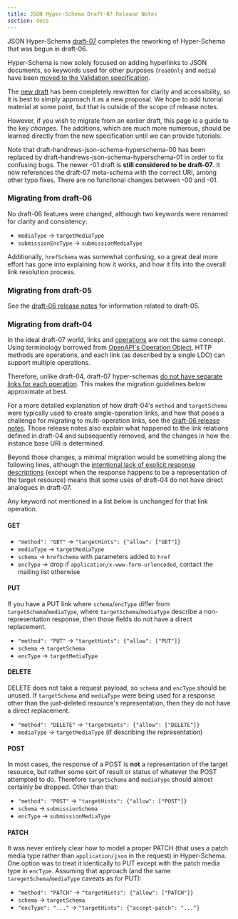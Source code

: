 ```yaml
---
title: JSON Hyper-Schema Draft-07 Release Notes
section: docs
---
```


JSON Hyper-Schema [draft-07](json-schema-hypermedia.html) completes the
reworking of Hyper-Schema that was begun in draft-06.

Hyper-Schema is now solely focused on adding hyperlinks to JSON documents,
so keywords used for other purposes (`readOnly` and `media`) have been
[moved to the Validation specification](json-schema-release-notes.html).

The [new draft](json-schema-hypermedia.html) has been completely rewritten
for clarity and accessibility, so it is best to simply approach it as a new
proposal.  We hope to add tutorial material at some point, but that is
outside of the scope of release notes.

However, if you wish to migrate from an earlier draft, this page is a guide
to the key _changes_.  The additions, which are much more numerous,
should be learned directly from the new specification until we can provide
tutorials.

Note that draft-handrews-json-schema-hyperschema-00 has been replaced
by draft-handrews-json-schema-hyperschema-01 in order to fix confusing
bugs.  The newer -01 draft is **still considered to be draft-07**.
It now references the draft-07 meta-schema with the correct URI, among
other typo fixes.  There are no funcitonal changes between -00 and -01.

### Migrating from draft-06

No draft-06 features were changed, although two keywords were renamed
for clarity and consistency:

* `mediaType` -> `targetMediaType`
* `submissionEncType` -> `submissionMediaType`

Additionally, `hrefSchema` was somewhat confusing, so a great deal
more effort has gone into explaining how it works, and how it fits
into the overall link resolution process.

### Migrating from draft-05

See the [draft-06 release notes](../draft-06/json-hyper-schema-migration-faq.html)
for information related to draft-05.

### Migrating from draft-04

In the ideal draft-07 world, links and
[operations](https://json-schema.org/draft-07/json-schema-hypermedia.html#rfc.section.3.1)
are not the same concept.  Using terminology borrowed from
[OpenAPI's Operation Object](https://github.com/OAI/OpenAPI-Specification/blob/master/versions/3.0.0.md#operationObject), HTTP methods are operations, and each
link (as described by a single LDO) can support multiple operations.

Therefore, unlike draft-04, draft-07 hyper-schemas
[do not have separate links for each operation](json-schema-hypermedia.html#rfc.section.8.1).  This makes the migration guidelines below approximate at best.

For a more detailed explanation of how draft-04's `method` and `targetSchema`
were typically used to create single-operation links, and how that poses
a challenge for migrating to multi-operation links, see the
[draft-06 release notes](../draft-06/json-hyper-schema-migration-faq.html).
Those release notes also explain what happened to the link relations defined
in draft-04 and subsequently removed, and the changes in how the instance
base URI is determined.

Beyond those changes, a minimal migration would be something along the
following lines, although the
[intentional lack of explicit response descriptions](json-schema-hypermedia.html#rfc.appendix.A.2)
(except when the response happens to be a representation of the target resource)
means that some uses of draft-04 do not have direct analogues in draft-07.

Any keyword not mentioned in a list below is unchanged for that link operation.

#### GET

* `"method": "GET"` -> `"targetHints": {"allow": ["GET"]}`
* `mediaType` -> `targetMediaType`
* `schema` -> `hrefSchema` with parameters added to `href`
* `encType` -> drop if `application/x-www-form-urlencoded`, contact the mailing list otherwise

#### PUT

If you have a PUT link where `schema`/`encType` differ from
`targetSchema`/`mediaType`, where `targetSchema`/`mediaType`
describe a non-representation response, then those fields do
not have a direct replacement.

* `"method": "PUT"` -> `"targetHints": {"allow": ["PUT"]}`
* `schema` -> `targetSchema`
* `encType` -> `targetMediaType`

#### DELETE

DELETE does not take a request payload, so `schema` and `encType`
should be unused.  If `targetSchema` and `mediaType` were being
used for a response other than the just-deleted resource's representation,
then they do not have a direct replacement.

* `"method": "DELETE"` -> `"targetHints": {"allow": ["DELETE"]}`
* `mediaType` -> `targetMediaType` (if describing the representation)

#### POST

In most cases, the response of a POST is **not** a representation of the
target resource, but rather some sort of result or status of whatever
the POST attempted to do.  Therefore `targetSchema` and `mediaType`
should almost certainly be dropped.  Other than that:

* `"method": "POST"` -> `"targetHints": {"allow": ["POST"]}`
* `schema` -> `submissionSchema`
* `encType` -> `submissionMediaType`

#### PATCH

It was never entirely clear how to model a proper PATCH (that uses
a patch media type rather than `application/json` in the request) in Hyper-Schema.
One option was to treat it identically to PUT except with the patch media type
in `encType`.  Assuming that approach (and the same `taregetSchema`/`mediaType`
caveats as for PUT):

* `"method": "PATCH"` -> `"targetHints": {"allow": ["PATCH"]}`
* `schema` -> `targetSchema`
* `"encType": "..."` -> `"targetHints": {"accept-patch": "..."}`
